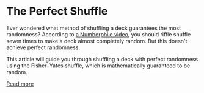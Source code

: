 # The Perfect Shuffle

Ever wondered what method of shuffling a deck guarantees the most randomness? According to [a Numberphile video](https://youtu.be/AxJubaijQbI), you should riffle shuffle seven times to make a deck almost completely random. But this doesn't achieve perfect randomness.

This article will guide you through shuffling a deck with perfect randomness using the Fisher–Yates shuffle, which is mathematically guaranteed to be random.

[Read more](https://perfectshuffle.pages.dev/)
